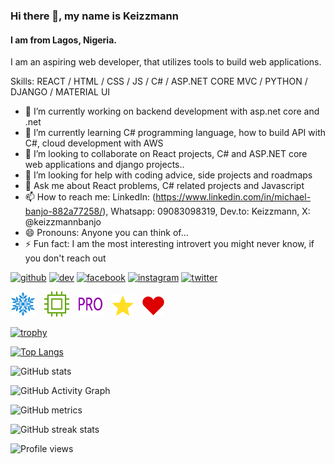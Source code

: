 ### Hi there 👋, my name is Keizzmann
#### I am from Lagos, Nigeria.
I am an aspiring web developer, that utilizes tools to build web applications. 

Skills: REACT / HTML / CSS / JS / C# / ASP.NET CORE MVC / PYTHON / DJANGO / MATERIAL UI

- 🔭 I’m currently working on backend development with asp.net core and .net  
- 🌱 I’m currently learning C# programming language, how to build API with C#, cloud development with AWS 
- 👯 I’m looking to collaborate on React projects, C# and ASP.NET core web applications and django projects.. 
- 🤔 I’m looking for help with coding advice, side projects and roadmaps 
- 💬 Ask me about React problems, C# related projects and Javascript 
- 📫 How to reach me: LinkedIn: (https://www.linkedin.com/in/michael-banjo-882a77258/), Whatsapp: 09083098319, Dev.to: Keizzmann, X: @keizzmannbanjo 
- 😄 Pronouns: Anyone you can think of...  
- ⚡ Fun fact: I am the most interesting introvert you might never know, if you don't reach out 


[<img src='https://cdn.jsdelivr.net/npm/simple-icons@3.0.1/icons/github.svg' alt='github' height='40'>](https://github.com/Keizzmannbanjo)  [<img src='https://cdn.jsdelivr.net/npm/simple-icons@3.0.1/icons/dev-dot-to.svg' alt='dev' height='40'>](https://dev.to/keizzmann)  [<img src='https://cdn.jsdelivr.net/npm/simple-icons@3.0.1/icons/facebook.svg' alt='facebook' height='40'>](https://www.facebook.com/Keizzmann&&Mckeizz)  [<img src='https://cdn.jsdelivr.net/npm/simple-icons@3.0.1/icons/instagram.svg' alt='instagram' height='40'>](https://www.instagram.com/itz_keizzmann/)  [<img src='https://cdn.jsdelivr.net/npm/simple-icons@3.0.1/icons/twitter.svg' alt='twitter' height='40'>](https://twitter.com/keizzmannbanjo)  

<a href='https://archiveprogram.github.com/'><img src='https://raw.githubusercontent.com/acervenky/animated-github-badges/master/assets/acbadge.gif' width='40' height='40'></a> <a href='https://docs.github.com/en/developers'><img src='https://raw.githubusercontent.com/acervenky/animated-github-badges/master/assets/devbadge.gif' width='40' height='40'></a> <a href='https://github.com/pricing'><img src='https://raw.githubusercontent.com/acervenky/animated-github-badges/master/assets/pro.gif' width='40' height='40'></a> <a href='https://stars.github.com/'><img src='https://raw.githubusercontent.com/acervenky/animated-github-badges/master/assets/starbadge.gif' width='35' height='35'></a> <a href='https://docs.github.com/en/github/supporting-the-open-source-community-with-github-sponsors'><img src='https://raw.githubusercontent.com/acervenky/animated-github-badges/master/assets/sponsorbadge.gif' width='35' height='35'></a> 

[![trophy](https://github-profile-trophy.vercel.app/?username=Keizzmannbanjo)](https://github.com/ryo-ma/github-profile-trophy)

[![Top Langs](https://github-readme-stats.vercel.app/api/top-langs/?username=Keizzmannbanjo)](https://github.com/anuraghazra/github-readme-stats)

![GitHub stats](https://github-readme-stats.vercel.app/api?username=Keizzmannbanjo&show_icons=true)  

![GitHub Activity Graph](https://activity-graph.herokuapp.com/graph?username=Keizzmannbanjo)  

![GitHub metrics](https://metrics.lecoq.io/Keizzmannbanjo)  

![GitHub streak stats](https://github-readme-streak-stats.herokuapp.com/?user=Keizzmannbanjo)  

![Profile views](https://gpvc.arturio.dev/Keizzmannbanjo)  
